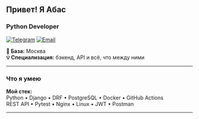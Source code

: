 ## Привет! Я Абас 
### Python Developer

[![Telegram](https://img.shields.io/badge/-Мой_tg-0088cc?style=flat&logo=telegram)](https://t.me/Abas_eff)
[![Email](https://img.shields.io/badge/-abas.lampejev@yandex.ru-8B89CC?style=flat&logo=mail.ru&logoColor=white)](mailto:abas.lampejev@yandex.ru)

**📍 База:** Москва  
**💡 Специализация:** бэкенд, API и всё, что между ними  

---

### Что я умею
**Мой стек:**  
Python • Django • DRF • PostgreSQL • Docker • GitHub Actions  
REST API • Pytest • Nginx • Linux • JWT • Postman

---
